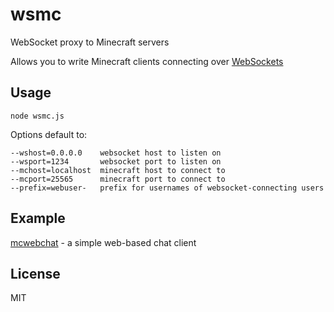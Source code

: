 # wsmc

WebSocket proxy to Minecraft servers

Allows you to write Minecraft clients connecting over [WebSockets](http://www.websocket.org/)

## Usage

    node wsmc.js

Options default to:

    --wshost=0.0.0.0    websocket host to listen on
    --wsport=1234       websocket port to listen on
    --mchost=localhost  minecraft host to connect to
    --mcport=25565      minecraft port to connect to
    --prefix=webuser-   prefix for usernames of websocket-connecting users

## Example

[mcwebchat](https://github.com/deathcap/wsmc/tree/master/examples/mcwebchat) - a simple web-based chat client

## License

MIT
